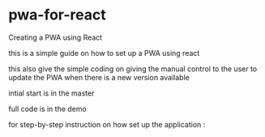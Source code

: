 # pwa-for-react

Creating a PWA using React

this is a simple guide on how to set up a PWA using react

this also give the simple coding on giving the manual control to the user to update the PWA when there is a new version available 

intial start is in the master 

full code is in the demo 

for step-by-step instruction on how set up the application : 
